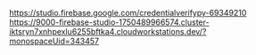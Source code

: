 https://studio.firebase.google.com/credentialverifypy-69349210
https://9000-firebase-studio-1750489966574.cluster-iktsryn7xnhpexlu6255bftka4.cloudworkstations.dev/?monospaceUid=343457
